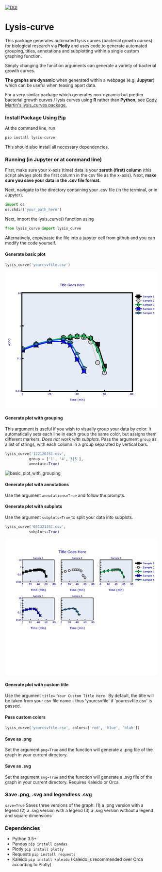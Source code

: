 [![DOI](https://zenodo.org/badge/301024313.svg)](https://zenodo.org/badge/latestdoi/301024313)
# Lysis-curve

This package generates automated lysis curves (bacterial growth curves) for 
biological research via **Plotly** and uses code to generate automated grouping, titles, annotations and subplotting within a single custom graphing function. 

Simply changing the function arguments can generate a variety of bacterial growth curves.

**The graphs are dynamic** when generated within a webpage (e.g. **Jupyter**) which can be useful when teasing apart data.

For a very similar package which generates non-dynamic but prettier bacterial growth curves / lysis curves using **R** rather than **Python**, see [Cody Martin's lysis_curves package.](https://github.com/cody-mar10/lysis_curves)

### Install Package Using [Pip](https://pypi.org/project/lysis-curve/)
At the command line, run
```Bash
pip install lysis-curve
```
This should also install all necessary dependencies.

### Running (in Jupyter or at command line)

First, make sure your x-axis (time) data is your **zeroth (first) column** (this script always plots the first column in the csv file as the x-axis). Next, **make sure you save your data in the .csv file format.**

Next, navigate to the directory containing your .csv file (in the terminal, or in Jupyter).
```python
import os
os.chdir('your_path_here')
```
Next, import the lysis_curve() function using 
```python
from lysis_curve import lysis_curve
```
Alternatively, copy/paste the file into a jupyter cell from github
and you can modify the code yourself.
#### Generate basic plot
```python
lysis_curve('yourcsvfile.csv')
```
![basic plot](media/basicplot.png)


#### Generate plot with grouping
This argument is useful if you wish to visually group your data by color. 
It automatically sets each line in each group the same color, 
but assigns them different markers.
*Does not work with subplots.*
Pass the argument `group` as a list of strings, with each column in a group separated by vertical bars.
```python
lysis_curve('122120JSC.csv',
           group = ['1', '4','3|5'],
           annotate=True)
```
![basic_plot_with_grouping](media/example_plot_with_grouping_and_annotation.png)

#### Generate plot with annotations
Use the argument ```annotations=True``` and follow the prompts.

#### Generate plot with subplots
Use the argument ```subplots=True``` to split your data into subplots.

```Python
lysis_curve('051321JSC.csv',
           subplots=True)
```
![basic_plot_with_subplots](media/basicsubplot.png)
#### Generate plot with custom title
Use the argument ```title='Your Custom Title Here'```
By default, the title will be taken from your csv file name - thus 'yourcsvfile' if 'yourcsvfile.csv' is passed.

#### Pass custom colors
```python
lysis_curve('yourcsvfile.csv', colors=['red', 'blue', 'blah'])
```

#### Save as .png
Set the argument ```png=True``` and the function will generate a .png file of the graph in your current directory.

#### Save as .svg
Set the argument ```svg=True``` and the function will generate a .svg file of the graph in your current directory.
Requires Kaleido or Orca

### Save .png, .svg and legendless .svg
```save=True```
Saves three versions of the graph: (1) a .png version with a legend (2) a .svg version with a legend (3) a .svg version without a legend and square dimensions

### Dependencies

* Python 3.5+
* Pandas ```pip install pandas```
* Plotly ```pip install plotly```
* Requests ```pip install requests```
* Kaleido ```pip install kaleido``` (Kaleido is recommended over Orca according to Plotly)
